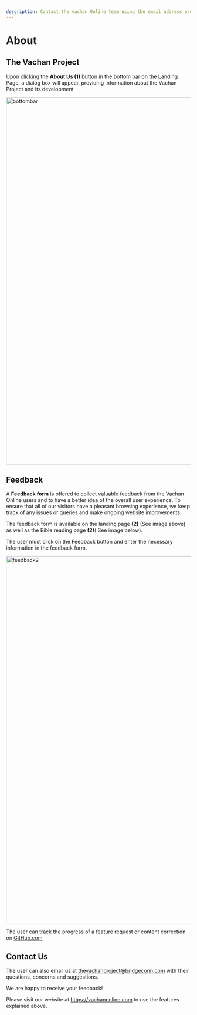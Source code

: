 ```yaml
---
description: Contact the vachan Online team using the email address provided
---
```


# About

## The Vachan Project

Upon clicking the **About Us (1)** button in the bottom bar on the Landing Page, a dialog box will appear, providing information about the Vachan Project and its development

<img src="/img/assets/bottombar.png"  width="1000px" alt="bottombar"/>

## Feedback

A **Feedback form** is offered to collect valuable feedback from the Vachan Online users and to have a better idea of the overall user experience.
To ensure that all of our visitors have a pleasant browsing experience, we keep track of any issues or queries and make ongoing website improvements.

<!-- <img src="/img/assets/feedback1.png"  width="1000px" alt="feedback1"/> -->

The feedback form is available on the landing page **(2)** (See image above) as well as the Bible reading page **(2)**( See image below).

The user must click on the Feedback button and enter the necessary information in the feedback form.

<img src="/img/assets/feedback2.png"  width="1000px" alt="feedback2"/>

The user can track the progress of a feature request or content correction on [GitHub.com](https://github.com/Bridgeconn/VachanOnline-v2/issues)

## Contact Us

The user can also email us at thevachanproject@bridgeconn.com with their questions, concerns and suggestions.

We are happy to receive your feedback!

Please visit our website at https://vachanonline.com to use the features explained above.
